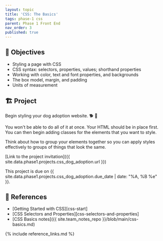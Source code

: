 ```yaml
---
layout: topic
title: 'CSS: The Basics'
tags: phase-1 css
parent: Phase 1 Front End
nav_order: 3
published: true
---
```


## 🎯 Objectives

- Styling a page with CSS
- CSS syntax: selectors, properties, values; shorthand properties
- Working with color, text and font properties, and backgrounds
- The box model, margin, and padding
- Units of measurement

## 🏗️ Project

Begin styling your dog adoption website. 🐕 💅

You won't be able to do all of it at once. Your HTML should be in place first. You can then begin adding classes for the elements that you want to style.

Think about how to group your elements together so you can apply styles effectively to groups of things that look the same.

[Link to the project invitation]({{ site.data.phase1.projects.css_dog_adoption.url }})

This project is due on {{ site.data.phase1.projects.css_dog_adoption.due_date | date: "%A, %B %e" }}.

## 🔖 References

- [Getting Started with CSS][css-start]
- [CSS Selectors and Properties][css-selectors-and-properties]
- [CSS Basics notes]({{ site.team_notes_repo }}/blob/main/css-basics.md)

{% include reference_links.md %}
